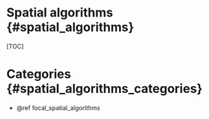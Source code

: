Spatial algorithms {#spatial_algorithms}
==================

[TOC]


Categories {#spatial_algorithms_categories}
==========
- @ref focal_spatial_algorithms
